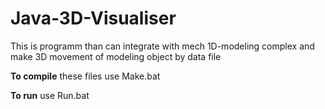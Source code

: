# Java-3D-Visualiser
This is programm than can integrate with mech 1D-modeling complex and make 3D movement of modeling object by data file

**To compile** these files use Make.bat

**To run** use Run.bat

